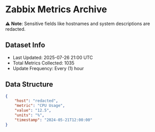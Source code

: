 # Zabbix Metrics Archive

⚠️ **Note**: Sensitive fields like hostnames and system descriptions are redacted.

## Dataset Info
- Last Updated: 2025-07-26 21:00 UTC
- Total Metrics Collected: 1035
- Update Frequency: Every (1) hour

## Data Structure
```json
{
    "host": "redacted",
    "metric": "CPU Usage",
    "value": "12.5",
    "units": "%",
    "timestamp": "2024-05-21T12:00:00"
}
```
